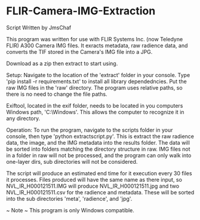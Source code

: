 # FLIR-Camera-IMG-Extraction
Script Written by JmsChaf

This program was written for use with FLIR Systems Inc. (now Teledyne FLIR) A300 Camera IMG files. It exracts metadata,
raw radience data, and converts the TIF stored in the Camera's IMG file into a JPG.

Download as a zip then extract to start using.

Setup:
Navigate to the location of the 'extract' folder in your console. Type 'pip install -r requirements.txt' to install 
all library dependedncies. Put the raw IMG files in the 'raw' directory. The program uses relative paths, so there is
no need to change the file paths.

Exiftool, located in the exif folder, needs to be located in you computers Windows path, 'C:\Windows'. This allows the
computer to recognize it in any directory.

Operation:
To run the program, navigate to the scripts folder in your console, then type 'python extractscript.py'. This is extract 
the raw radience data, the image, and the IMG metadata into the results folder. The data will be sorted into folders matching the 
directory structure in raw. IMG files not in a folder in raw will not be processed, and the program can only walk 
into one-layer dirs, sub directories will not be considered. 

The script will produce an estimated end time for it execution every 30 files it processes. Files produced will
have the same name as there input, so NVL_IR_H000121511.IMG will produce NVL_IR_H000121511.jpg and two 
NVL_IR_H000121511.csv for the radience and metadata. These will be sorted into the sub directories 'meta', 'radience', and 
'jpg'.


~ Note ~ 
This program is only Windows compatible.

